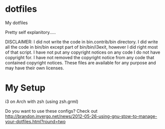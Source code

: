 dotfiles
========

My dotfiles

Pretty self explanitory.....

DISCLAIMER: I did not write the code in bin.contrib/bin directory. 
I did write all the code in bin/bin except part of bin/bin/i3exit, however I did right most of that script.
I have not put any copyright notices on any code I do not have copyright for.
I have not removed the copyright notice from any code that contained copyright notices.
These files are available for any purpose and may have their own licenses.

My Setup
========

i3 on Arch with zsh (using zsh.grml)

Do you want to use these configs? Check out http://brandon.invergo.net/news/2012-05-26-using-gnu-stow-to-manage-your-dotfiles.html?round=two
